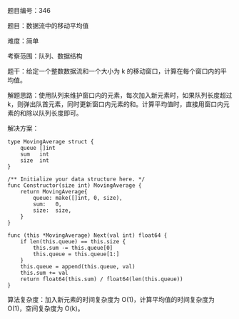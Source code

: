 题目编号：346

题目：数据流中的移动平均值

难度：简单

考察范围：队列、数据结构

题干：给定一个整数数据流和一个大小为 k 的移动窗口，计算在每个窗口内的平均值。

解题思路：使用队列来维护窗口内的元素，每次加入新元素时，如果队列长度超过 k，则弹出队首元素，同时更新窗口内元素的和。计算平均值时，直接用窗口内元素的和除以队列长度即可。

解决方案：

```
type MovingAverage struct {
    queue []int
    sum   int
    size  int
}

/** Initialize your data structure here. */
func Constructor(size int) MovingAverage {
    return MovingAverage{
        queue: make([]int, 0, size),
        sum:   0,
        size:  size,
    }
}

func (this *MovingAverage) Next(val int) float64 {
    if len(this.queue) == this.size {
        this.sum -= this.queue[0]
        this.queue = this.queue[1:]
    }
    this.queue = append(this.queue, val)
    this.sum += val
    return float64(this.sum) / float64(len(this.queue))
}
```

算法复杂度：加入新元素的时间复杂度为 O(1)，计算平均值的时间复杂度为 O(1)，空间复杂度为 O(k)。